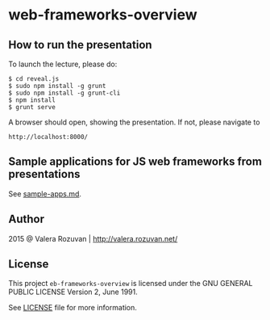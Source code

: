 # web-frameworks-overview

## How to run the presentation

To launch the lecture, please do:

    $ cd reveal.js
    $ sudo npm install -g grunt
    $ sudo npm install -g grunt-cli
    $ npm install
    $ grunt serve

A browser should open, showing the presentation. If not, please navigate to

    http://localhost:8000/

## Sample applications for JS web frameworks from presentations

See [sample-apps.md](sample-apps.md).

## Author

2015 @ Valera Rozuvan | http://valera.rozuvan.net/

## License

This project `eb-frameworks-overview` is licensed under the GNU GENERAL
PUBLIC LICENSE Version 2, June 1991.

See [LICENSE](LICENSE) file for more information.
